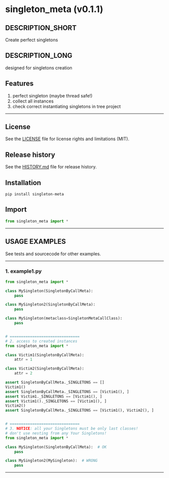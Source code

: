 # singleton_meta (v0.1.1)

## DESCRIPTION_SHORT
Create perfect singletons

## DESCRIPTION_LONG
designed for singletons creation


## Features
1. perfect singleton (maybe thread safe!)  
2. collect all instances  
3. check correct instantiating singletons in tree project  


********************************************************************************
## License
See the [LICENSE](LICENSE) file for license rights and limitations (MIT).


## Release history
See the [HISTORY.md](HISTORY.md) file for release history.


## Installation
```commandline
pip install singleton-meta
```


## Import
```python
from singleton_meta import *
```


********************************************************************************
## USAGE EXAMPLES
See tests and sourcecode for other examples.

------------------------------
### 1. example1.py
```python
from singleton_meta import *

class MySingleton(SingletonByCallMeta):
    pass

class MySingleton2(SingletonByCallMeta):
    pass

class MySingleton(metaclass=SingletonMetaCallClass):
    pass


# ===============================
# 2. access to created instances
from singleton_meta import *

class Victim1(SingletonByCallMeta):
    attr = 1

class Victim2(SingletonByCallMeta):
    attr = 2

assert SingletonByCallMeta._SINGLETONS == []
Victim1()
assert SingletonByCallMeta._SINGLETONS == [Victim1(), ]
assert Victim1._SINGLETONS == [Victim1(), ]
assert Victim1()._SINGLETONS == [Victim1(), ]
Victim2()
assert SingletonByCallMeta._SINGLETONS == [Victim1(), Victim2(), ]


# ===============================
# 3. NOTICE: all your Singletons must be only last classes!
# don't use nesting from any Your Singletons!
from singleton_meta import *

class MySingleton(SingletonByCallMeta):  # OK
    pass

class MySingleton2(MySingleton):  # WRONG
    pass
```

********************************************************************************
